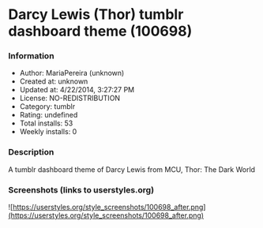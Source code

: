 # Darcy Lewis (Thor) tumblr dashboard theme (100698)

### Information
- Author: MariaPereira (unknown)
- Created at: unknown
- Updated at: 4/22/2014, 3:27:27 PM
- License: NO-REDISTRIBUTION
- Category: tumblr
- Rating: undefined
- Total installs: 53
- Weekly installs: 0


### Description
A tumblr dashboard theme of Darcy Lewis from MCU, Thor: The Dark World


### Screenshots (links to userstyles.org)
![https://userstyles.org/style_screenshots/100698_after.png](https://userstyles.org/style_screenshots/100698_after.png)


